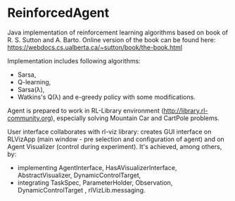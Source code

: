# ReinforcedAgent
Java implementation of reinforcement learning algorithms based on book of 
R. S. Sutton and A. Barto. Online version of the book can be found here: 
	https://webdocs.cs.ualberta.ca/~sutton/book/the-book.html


Implementation includes following algorithms:
- Sarsa,
- Q-learning,
- Sarsa(λ),
- Watkins's Q(λ)
and e-greedy policy with some modifications.

Agent is prepared to work in RL-Library environment (http://library.rl-community.org), especially solving Mountain Car and CartPole problems.

User interface collaborates with rl-viz library: creates GUI interface on 
RLVizApp (main window - pre selection and configuration of agent) and on 
Agent Visualizer (control during experiment). 
It's achieved, among others, by:
- implementing AgentInterface, HasAVisualizerInterface, AbstractVisualizer, 
  DynamicControlTarget,
- integrating TaskSpec, ParameterHolder, Observation, DynamicControlTarget , 
  rlVizLib.messaging. 
